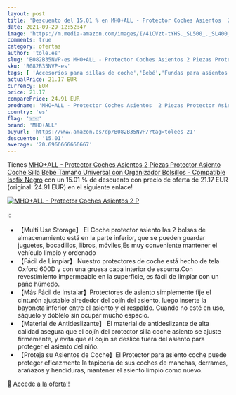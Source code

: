```yaml
---
layout: post
title: 'Descuento del 15.01 % en MHO+ALL - Protector Coches Asientos  2 P'
date: 2021-09-29 12:52:47
image: 'https://m.media-amazon.com/images/I/41CVzt-tYHS._SL500_._SL400_.jpg'
comments: true
category: ofertas
author: 'tole.es'
slug: 'B082B35NVP-es MHO+ALL - Protector Coches Asientos 2 Piezas Protector...'
sku: 'B082B35NVP-es'
tags: [ 'Accesorios para sillas de coche','Bebé','Fundas para asientos de coche','Sillas de coche y accesorios','bebe','isofix','mho+all', ]
actualPrice: 21.17 EUR
currency: EUR
price: 21.17
comparePrice: 24.91 EUR
prodname: 'MHO+ALL - Protector Coches Asientos  2 Piezas Protector Asiento Coche Silla Bebe Tamaño Universal con Organizador Bolsillos - Compatible Isofix  Negro'
country: 'es'
flag: '🇪🇸'
brand: 'MHO+ALL'
buyurl: 'https://www.amazon.es/dp/B082B35NVP/?tag=tolees-21'
descuento: '15.01'
average: '20.6966666666667'
---
```


Tienes [MHO+ALL - Protector Coches Asientos  2 Piezas Protector Asiento Coche Silla Bebe Tamaño Universal con Organizador Bolsillos - Compatible Isofix  Negro](https://www.amazon.es/dp/B082B35NVP/?tag=tolees-21) con un 15.01 % de descuento con precio de oferta de 21.17 EUR (original: 24.91 EUR) en el siguiente enlace!

[![MHO+ALL - Protector Coches Asientos  2 P](https://m.media-amazon.com/images/I/41CVzt-tYHS._SL500_._SL400_.jpg)](https://www.amazon.es/dp/B082B35NVP/?tag=tolees-21)

ℹ️:

- 【Multi Use Storage】 El Coche protector asiento las 2 bolsas de almacenamiento está en la parte inferior, que se pueden guardar juguetes, bocadillos, libros, móviles,Es muy conveniente mantener el vehículo limpio y ordenado
- 【Fácil de Limpiar】 Nuestro protectores de coche está hecho de tela Oxford 600D y con una gruesa capa interior de espuma.Con revestimiento impermeable en la superficie, es fácil de limpiar con un paño húmedo.
- 【Más Fácil de Instalar】Protectores de asiento simplemente fije el cinturón ajustable alrededor del cojín del asiento, luego inserte la bayoneta inferior entre el asiento y el respaldo. Cuando no esté en uso, sáquelo y dóblelo sin ocupar mucho espacio.
- 【Material de Antideslizante】 El material de antideslizante de alta calidad asegura que el cojín del protector silla coche asiento se ajuste firmemente, y evita que el cojín se deslice fuera del asiento para proteger el asiento del niño.
- 【Proteja su Asientos de Coche】El Protector para asiento coche puede proteger eficazmente la tapicería de sus coches de manchas, derrames, arañazos y hendiduras, mantener el asiento limpio como nuevo.

[🛒 Accede a la oferta!!](https://www.amazon.es/dp/B082B35NVP/?tag=tolees-21)
